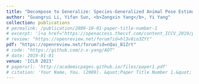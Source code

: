 ```yaml
---
title: "Decompose to Generalize: Species-Generalized Animal Pose Estimation"
author: "Guangrui Li, Yifan Sun, <b>Zongxin Yang</b>, Yi Yang"
collection: publications
# permalink: /publication/2009-10-01-paper-title-number-1
# excerpt: '[<a href="https://openaccess.thecvf.com/content_ICCV_2019/papers/Yang_Very_Long_Natural_Scenery_Image_Prediction_by_Outpainting_ICCV_2019_paper.pdf">PDF</a>]  [<a href="https://github.com/z-x-yang/NS-Outpainting">Code</a>]'
# review: "https://openreview.net/forum?id=hl3v8io3ZYt"
pdf: "https://openreview.net/forum?id=nQai_B1Zrt"
# code: "https://github.com/z-x-yang/AOT"
# date: 2019-01-01
venue: 'ICLR 2023'
# paperurl: 'http://academicpages.github.io/files/paper1.pdf'
# citation: 'Your Name, You. (2009). &quot;Paper Title Number 1.&quot; <i>Journal 1</i>. 1(1).'
---
```

